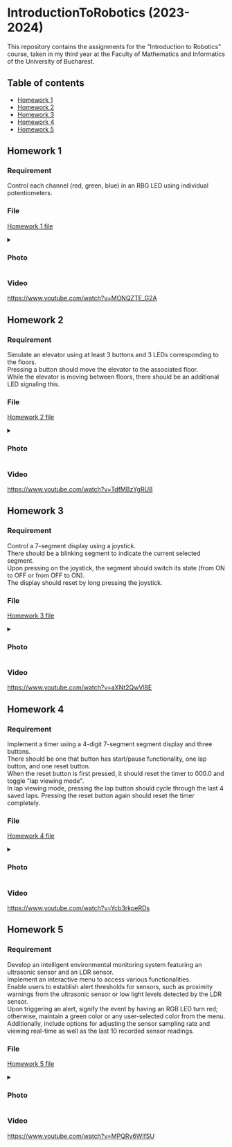 # IntroductionToRobotics (2023-2024)
This repository contains the assignments for the "Introduction to Robotics" course, taken in my third year at the Faculty of Mathematics and Informatics of the University of Bucharest.

## Table of contents
- [Homework 1](#homework-1)
- [Homework 2](#homework-2)
- [Homework 3](#homework-3)
- [Homework 4](#homework-4)
- [Homework 5](#homework-5)

## Homework 1
### Requirement
Control each channel (red, green, blue) in an RBG LED using individual potentiometers.

### File
[Homework 1 file](homework1/homework1.ino)


<details><summary><h3>Photo</h3></summary>

![Homework 1 photo](homework1/photo.jpg)

</details>

### Video
https://www.youtube.com/watch?v=MONQZTE_G2A

## Homework 2
### Requirement
Simulate an elevator using at least 3 buttons and 3 LEDs corresponding to the floors. <br>
Pressing a button should move the elevator to the associated floor. <br>
While the elevator is moving between floors, there should be an additional LED signaling this.

### File
[Homework 2 file](homework2/homework2.ino)

<details><summary><h3>Photo</h3></summary>

![Homework 2 photo](homework2/photo.jpg)

</details>

### Video
https://www.youtube.com/watch?v=TdfMBzYgRU8

## Homework 3
### Requirement
Control a 7-segment display using a joystick.<br>
There should be a blinking segment to indicate the current selected segment.<br>
Upon pressing on the joystick, the segment should switch its state (from ON to OFF or from OFF to ON).<br>
The display should reset by long pressing the joystick.

### File
[Homework 3 file](homework3/homework3.ino)

<details><summary><h3>Photo</h3></summary>

![Homework 3 photo](homework3/photo.jpg)

</details>

### Video
https://www.youtube.com/watch?v=aXNt2QwVl8E

## Homework 4
### Requirement
Implement a timer using a 4-digit 7-segment segment display and three buttons. <br>
There should be one that button has start/pause functionality, one lap button, and one reset button. <br>
When the reset button is first pressed, it should reset the timer to 000.0 and toggle "lap viewing mode". <br>
In lap viewing mode, pressing the lap button should cycle through the last 4 saved laps. Pressing the reset button again should reset the timer completely.

### File
[Homework 4 file](homework4/homework4.ino)

<details><summary><h3>Photo</h3></summary>

![Homework 4 photo](homework4/photo.jpg)

</details>

### Video
https://www.youtube.com/watch?v=Ycb3rkpeRDs

## Homework 5
### Requirement
Develop an intelligent environmental monitoring system featuring an ultrasonic sensor and an LDR sensor. <br>
Implement an interactive menu to access various functionalities. <br>
Enable users to establish alert thresholds for sensors, such as proximity warnings from the ultrasonic sensor or low light levels detected by the LDR sensor.<br>
Upon triggering an alert, signify the event by having an RGB LED turn red; otherwise, maintain a green color or any user-selected color from the menu. Additionally, include options for adjusting the sensor sampling rate and viewing real-time as well as the last 10 recorded sensor readings.

### File
[Homework 5 file](homework5/homework5.ino)

<details><summary><h3>Photo</h3></summary>

![Homework 5 photo](homework5/photo.jpg)

</details>

### Video
https://www.youtube.com/watch?v=MPQRv6WlfSU
